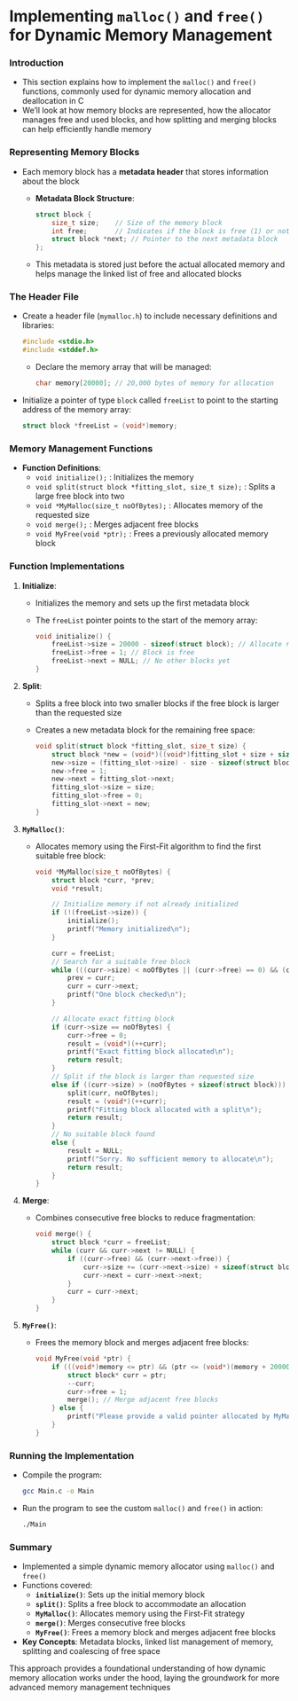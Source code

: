 # Implementing `malloc()` and `free()` for Dynamic Memory Management

### Introduction

- This section explains how to implement the `malloc()` and `free()` functions, commonly used for dynamic memory allocation and deallocation in C
- We’ll look at how memory blocks are represented, how the allocator manages free and used blocks, and how splitting and merging blocks can help efficiently handle memory

### Representing Memory Blocks

- Each memory block has a **metadata header** that stores information about the block

  - **Metadata Block Structure**:

    ```c
    struct block {
        size_t size;    // Size of the memory block
        int free;       // Indicates if the block is free (1) or not (0)
        struct block *next; // Pointer to the next metadata block
    };
    ```

  - This metadata is stored just before the actual allocated memory and helps manage the linked list of free and allocated blocks

### The Header File

- Create a header file (`mymalloc.h`) to include necessary definitions and libraries:

  ```c
  #include <stdio.h>
  #include <stddef.h>
  ```

  - Declare the memory array that will be managed:

    ```c
    char memory[20000]; // 20,000 bytes of memory for allocation
    ```

- Initialize a pointer of type `block` called `freeList` to point to the starting address of the memory array:

  ```c
  struct block *freeList = (void*)memory;
  ```

### Memory Management Functions

- **Function Definitions**:
  - `void initialize();` : Initializes the memory
  - `void split(struct block *fitting_slot, size_t size);` : Splits a large free block into two
  - `void *MyMalloc(size_t noOfBytes);` : Allocates memory of the requested size
  - `void merge();` : Merges adjacent free blocks
  - `void MyFree(void *ptr);` : Frees a previously allocated memory block

### Function Implementations

1. **Initialize**:

   - Initializes the memory and sets up the first metadata block
   - The `freeList` pointer points to the start of the memory array:

     ```c
     void initialize() {
         freeList->size = 20000 - sizeof(struct block); // Allocate remaining space
         freeList->free = 1; // Block is free
         freeList->next = NULL; // No other blocks yet
     }
     ```

2. **Split**:

   - Splits a free block into two smaller blocks if the free block is larger than the requested size
   - Creates a new metadata block for the remaining free space:

     ```c
     void split(struct block *fitting_slot, size_t size) {
         struct block *new = (void*)((void*)fitting_slot + size + sizeof(struct block));
         new->size = (fitting_slot->size) - size - sizeof(struct block);
         new->free = 1;
         new->next = fitting_slot->next;
         fitting_slot->size = size;
         fitting_slot->free = 0;
         fitting_slot->next = new;
     }
     ```

3. **`MyMalloc()`**:

   - Allocates memory using the First-Fit algorithm to find the first suitable free block:

     ```c
     void *MyMalloc(size_t noOfBytes) {
         struct block *curr, *prev;
         void *result;

         // Initialize memory if not already initialized
         if (!(freeList->size)) {
             initialize();
             printf("Memory initialized\n");
         }

         curr = freeList;
         // Search for a suitable free block
         while (((curr->size) < noOfBytes || (curr->free) == 0) && (curr->next != NULL)) {
             prev = curr;
             curr = curr->next;
             printf("One block checked\n");
         }

         // Allocate exact fitting block
         if (curr->size == noOfBytes) {
             curr->free = 0;
             result = (void*)(++curr);
             printf("Exact fitting block allocated\n");
             return result;
         }
         // Split if the block is larger than requested size
         else if ((curr->size) > (noOfBytes + sizeof(struct block))) {
             split(curr, noOfBytes);
             result = (void*)(++curr);
             printf("Fitting block allocated with a split\n");
             return result;
         }
         // No suitable block found
         else {
             result = NULL;
             printf("Sorry. No sufficient memory to allocate\n");
             return result;
         }
     }
     ```

4. **Merge**:

   - Combines consecutive free blocks to reduce fragmentation:

     ```c
     void merge() {
         struct block *curr = freeList;
         while (curr && curr->next != NULL) {
             if ((curr->free) && (curr->next->free)) {
                 curr->size += (curr->next->size) + sizeof(struct block);
                 curr->next = curr->next->next;
             }
             curr = curr->next;
         }
     }
     ```

5. **`MyFree()`**:

   - Frees the memory block and merges adjacent free blocks:

     ```c
     void MyFree(void *ptr) {
         if (((void*)memory <= ptr) && (ptr <= (void*)(memory + 20000))) {
             struct block* curr = ptr;
             --curr;
             curr->free = 1;
             merge(); // Merge adjacent free blocks
         } else {
             printf("Please provide a valid pointer allocated by MyMalloc\n");
         }
     }
     ```

### Running the Implementation

- Compile the program:

  ```bash
  gcc Main.c -o Main
  ```

- Run the program to see the custom `malloc()` and `free()` in action:

  ```bash
  ./Main
  ```

### Summary

- Implemented a simple dynamic memory allocator using `malloc()` and `free()`
- Functions covered:
  - **`initialize()`**: Sets up the initial memory block
  - **`split()`**: Splits a free block to accommodate an allocation
  - **`MyMalloc()`**: Allocates memory using the First-Fit strategy
  - **`merge()`**: Merges consecutive free blocks
  - **`MyFree()`**: Frees a memory block and merges adjacent free blocks
- **Key Concepts**: Metadata blocks, linked list management of memory, splitting and coalescing of free space

This approach provides a foundational understanding of how dynamic memory allocation works under the hood, laying the groundwork for more advanced memory management techniques
